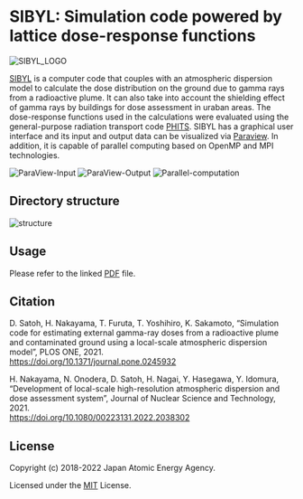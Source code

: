 # SIBYL: Simulation code powered by lattice dose-response functions

![SIBYL_LOGO](https://github.com/satoh-daiki/SIBYL/assets/100466085/fc0d915d-2890-4f73-8cf4-11fe01027217)

[SIBYL]( https://doi.org/10.1371/journal.pone.0245932) is a computer code that couples with an atmospheric dispersion model to calculate the dose distribution on the ground due to gamma rays from a radioactive plume. It can also take into account the shielding effect of gamma rays by buildings for dose assessment in uraban areas. The dose-response functions used in the calculations were evaluated using the general-purpose radiation transport code [PHITS](https://phits.jaea.go.jp/index.html). SIBYL has a graphical user interface and its input and output data can be visualized via [Paraview](https://www.paraview.org/). In addition, it is capable of parallel computing based on OpenMP and MPI technologies.

![ParaView-Input](https://github.com/satoh-daiki/SIBYL/assets/100466085/82815e13-157c-41ba-a3e5-6fd655597a17)
![ParaView-Output](https://github.com/satoh-daiki/SIBYL/assets/100466085/08bc1b88-a800-4b27-96d9-3a995230bead)
![Parallel-computation](https://journals.plos.org/plosone/article/figure/image?download&size=large&id=10.1371/journal.pone.0245932.g019)

## Directory structure
![structure](https://github.com/satoh-daiki/SIBYL/assets/100466085/261cbae2-42f8-4c0d-9f9c-c2a994863ae5)
## Usage
Please refer to the linked [PDF](https://github.com/satoh-daiki/SIBYL/blob/main/SIBYL-manual.pdf) file.

## Citation
D. Satoh, H. Nakayama, T. Furuta, T. Yoshihiro, K. Sakamoto, “Simulation code for estimating external gamma-ray doses from a radioactive plume and contaminated ground using a local-scale atmospheric dispersion model”, PLOS ONE, 2021.  
https://doi.org/10.1371/journal.pone.0245932  

H. Nakayama, N. Onodera, D. Satoh, H. Nagai, Y. Hasegawa, Y. Idomura, “Development of local-scale high-resolution atmospheric dispersion and dose assessment system”, Journal of Nuclear Science and Technology, 2021.  
https://doi.org/10.1080/00223131.2022.2038302

## License
Copyright (c) 2018-2022 Japan Atomic Energy Agency.

Licensed under the [MIT](https://github.com/satoh-daiki/SIBYL/blob/main/LICENSE.md) License.